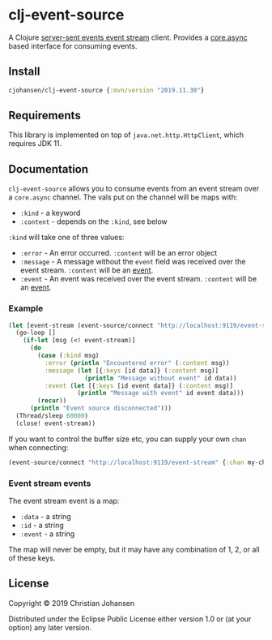 # clj-event-source

A Clojure [server-sent events event
stream](https://developer.mozilla.org/en-US/docs/Web/API/Server-sent_events/Using_server-sent_events)
client. Provides a [core.async](https://github.com/clojure/core.async) based
interface for consuming events.

## Install

```clj
cjohansen/clj-event-source {:mvn/version "2019.11.30"}
```

## Requirements

This library is implemented on top of `java.net.http.HttpClient`, which requires
JDK 11.

## Documentation

`clj-event-source` allows you to consume events from an event stream over a
`core.async` channel. The vals put on the channel will be maps with:

- `:kind` - a keyword
- `:content` - depends on the `:kind`, see below

`:kind` will take one of three values:

- `:error` - An error occurred. `:content` will be an error object
- `:message` - A message without the `event` field was received over the event
  stream. `:content` will be an [event](#event-stream-events).
- `:event` - An event was received over the event stream. `:content` will be an
  [event](#event-stream-events).

### Example

```clj
(let [event-stream (event-source/connect "http://localhost:9119/event-stream")]
  (go-loop []
    (if-let [msg (<! event-stream)]
      (do
        (case (:kind msg)
          :error (println "Encountered error" (:content msg))
          :message (let [{:keys [id data]} (:content msg)]
                     (println "Message without event" id data))
          :event (let [{:keys [id event data]} (:content msg)]
                   (println "Message with event" id event data)))
        (recur))
      (println "Event source disconnected")))
  (Thread/sleep 60000)
  (close! event-stream))
```

If you want to control the buffer size etc, you can supply your own `chan` when
connecting:

```clj
(event-source/connect "http://localhost:9119/event-stream" {:chan my-chan})
```

<a id="event-stream-events"></a>
### Event stream events

The event stream event is a map:

- `:data` - a string
- `:id` - a string
- `:event` - a string

The map will never be empty, but it may have any combination of 1, 2, or all of
these keys.

## License

Copyright © 2019 Christian Johansen

Distributed under the Eclipse Public License either version 1.0 or (at your
option) any later version.
